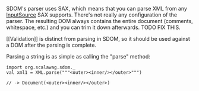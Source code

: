 SDOM's parser uses SAX, which means that you can parse XML from any [InputSource](http://www.saxproject.org/apidoc/org/xml/sax/InputSource.html) SAX supports.  There's not really any configuration of the parser.  The resulting DOM always contains the entire document (comments, whitespace, etc.) and you can trim it down afterwards.  TODO FIX THIS.

[[Validation]] is distinct from parsing in SDOM, so it should be used against a DOM after the parsing is complete.

Parsing a string is as simple as calling the "parse" method:

    import org.scalawag.sdom._
    val xml1 = XML.parse("""<outer><inner/></outer>""")

    // -> Document(<outer><inner/></outer>)